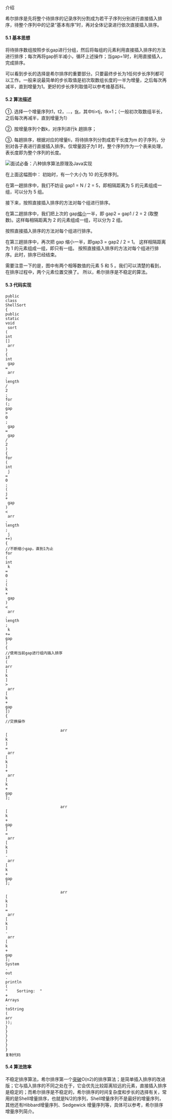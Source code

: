 介绍

希尔排序是先将整个待排序的记录序列分割成为若干子序列分别进行直接插入排序，待整个序列中的记录“基本有序”时，再对全体记录进行依次直接插入排序。



#### 5.1 基本思想

将待排序数组按照步长gap进行分组，然后将每组的元素利用直接插入排序的方法进行排序；每次再将gap折半减小，循环上述操作；当gap=1时，利用直接插入，完成排序。

可以看到步长的选择是希尔排序的重要部分。只要最终步长为1任何步长序列都可以工作。一般来说最简单的步长取值是初次取数组长度的一半为增量，之后每次再减半，直到增量为1。更好的步长序列取值可以参考维基百科。



#### 5.2 算法描述

①. 选择一个增量序列t1，t2，…，[tk](http://www.liuhaihua.cn/archives/tag/tk)，其中ti&gt;tj，tk=1；（一般初次取数组半长，之后每次再减半，直到增量为1）

②. 按增量序列个数k，对序列进行k 趟排序；

③. 每趟排序，根据对应的增量ti，将待排序列分割成若干长度为m 的子序列，分别对各子表进行直接插入排序。仅增量因子为1 时，整个序列作为一个表来处理，表长度即为整个序列的长度。

![](http://www.liuhaihua.cn/wp-content/uploads/2018/10/eaENbmi.png "面试必备：八种排序算法原理及Java实现")

  


在上面这幅图中： 初始时，有一个大小为 10 的无序序列。

在第一趟排序中，我们不妨设 gap1 = N / 2 = 5，即相隔距离为 5 的元素组成一组，可以分为 5 组。

接下来，按照直接插入排序的方法对每个组进行排序。

在第二趟排序中，我们把上次的 gap[缩小](http://www.liuhaihua.cn/archives/tag/%e7%bc%a9%e5%b0%8f)一半，即 gap2 = gap1 / 2 = 2 \(取整数\)。这样每相隔距离为 2 的元素组成一组，可以分为 2 组。

按照直接插入排序的方法对每个组进行排序。

在第三趟排序中，再次把 gap 缩小一半，即gap3 = gap2 / 2 = 1。 这样相隔距离为 1 的元素组成一组，即只有一组。 按照直接插入排序的方法对每个组进行排序。此时，排序已经结束。

需要注意一下的是，图中有两个相等数值的元素 5 和 5 。我们可以清楚的看到，在排序过程中，两个元素位置交换了。 所以，希尔排序是不稳定的算法。

#### 5.3 代码实现

```
public
class
ShellSort
{
public
static
void
 sort
(
int
[]
 arr
)
{
int
 gap 
=
 arr
.
length 
/
2
;
for
(;
gap 
>
0
;
 gap 
=
 gap
/
2
)
{
for
(
int
 j 
=
0
;
(
j 
+
 gap
)
<
 arr
.
length
;
 j
++)
{
//不断缩小gap，直到1为止
for
(
int
 k 
=
0
;
(
k 
+
 gap
)
<
 arr
.
length
;
 k
+=
gap
)
{
//使用当前gap进行组内插入排序
if
(
arr
[
k
]
>
 arr
[
k
+
gap
])
{
//交换操作

                        arr
[
k
]
=
 arr
[
k
]
+
 arr
[
k
+
gap
];

                        arr
[
k
+
gap
]
=
 arr
[
k
]
-
 arr
[
k
+
gap
];

                        arr
[
k
]
=
 arr
[
k
]
-
 arr
[
k
+
gap
];
System
.
out
.
println
(
"    Sorting:  "
+
Arrays
.
toString
(
arr
));
}
}
}
}
}
}
复制代码
```

#### 5.4 算法效率

不稳定排序算法，希尔排序第一个[突破](http://www.liuhaihua.cn/archives/tag/break-through)O\(n2\)的排序算法；是简单插入排序的改进版；它与插入排序的不同之处在于，它会优先比较距离较远的元素，直接插入排序是稳定的；而希尔排序是不稳定的，希尔排序的时间复杂度和步长的选择有关，常用的是Shell增量排序，也就是N/2的序列，Shell增量序列不是最好的增量序列，其他还有Hibbard增量序列、Sedgewick 增量序列等，具体可以参考，希尔排序增量序列简介。

